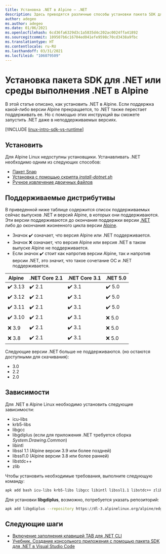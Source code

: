 ```yaml
---
title: Установка .NET в Alpine — .NET
description: Здесь приводятся различные способы установки пакета SDK для .NET и среды выполнения .NET в Alpine.
author: adegeo
ms.author: adegeo
ms.date: 01/06/2021
ms.openlocfilehash: 6cd36fa6329d3c1a5835d4c202ac0024ffa41892
ms.sourcegitcommit: 109507b6c16704ed041efe9598c70cd3438a9fbc
ms.translationtype: HT
ms.contentlocale: ru-RU
ms.lasthandoff: 03/31/2021
ms.locfileid: "106079509"
---
```

# <a name="install-the-net-sdk-or-the-net-runtime-on-alpine"></a>Установка пакета SDK для .NET или среды выполнения .NET в Alpine

В этой статье описано, как установить .NET в Alpine. Если поддержка какой-либо версии Alpine прекращается, то .NET также перестает поддерживать ее. Но с помощью этих инструкций вы сможете запустить .NET даже в неподдерживаемых версиях.

[!INCLUDE [linux-intro-sdk-vs-runtime](includes/linux-intro-sdk-vs-runtime.md)]

## <a name="install"></a>Установить

Для Alpine Linux недоступны установщики. Устанавливать .NET необходимо одним из следующих способов:

- [Пакет Snap](linux-snap.md)
- [Установка с помощью скрипта _install-dotnet.sh_](linux-scripted-manual.md#scripted-install)
- [Ручное извлечение двоичных файлов](linux-scripted-manual.md#manual-install)

## <a name="supported-distributions"></a>Поддерживаемые дистрибутивы

В приведенной ниже таблице содержится список поддерживаемых сейчас выпусков .NET и версий Alpine, в которых они поддерживаются. Эти версии поддерживаются до окончания поддержки версии [.NET](https://dotnet.microsoft.com/platform/support/policy/dotnet-core) либо до окончания жизненного цикла версии [Alpine](https://wiki.alpinelinux.org/wiki/Alpine_Linux:Releases).

- Значок ✔️ означает, что версия Alpine или .NET поддерживается.
- Значок ❌ означает, что версия Alpine или версия .NET в таком выпуске Alpine не поддерживается.
- Если значок ✔️ стоит как напротив версии Alpine, так и напротив версии .NET, это значит, что такое сочетание ОС и .NET поддерживается.

| Alpine  | .NET Core 2.1 | .NET Core 3.1 | .NET 5.0 |
|-------- |---------------|---------------|----------------|
| ✔️ 3.13 | ✔️ 2.1        | ✔️ 3.1        | ✔️ 5.0 |
| ✔️ 3.12 | ✔️ 2.1        | ✔️ 3.1        | ✔️ 5.0 |
| ✔️ 3.11 | ✔️ 2.1        | ✔️ 3.1        | ✔️ 5.0 |
| ✔️ 3.10 | ✔️ 2.1        | ✔️ 3.1        | ❌ 5.0 |
| ❌ 3.9  | ✔️ 2.1        | ✔️ 3.1        | ❌ 5.0 |
| ❌ 3.8  | ✔️ 2.1        | ✔️ 3.1        | ❌ 5.0 |

Следующие версии .NET больше не поддерживаются. (но остаются доступными для скачивания):

- 3.0
- 2.2
- 2.0

## <a name="dependencies"></a>Зависимости

Для .NET в Alpine Linux необходимо установить следующие зависимости:

- icu-libs
- krb5-libs
- libgcc
- libgdiplus (если для приложения .NET требуется сборка *System.Drawing.Common*)
- libintl
- libssl 1.1 (Alpine версии 3.9 или более поздней)
- libssl1.0 (Alpine версии 3.8 или более ранней)
- libstdc++
- zlib

Чтобы установить необходимые требования, выполните следующую команду:

```bash
apk add bash icu-libs krb5-libs libgcc libintl libssl1.1 libstdc++ zlib
```

Для установки **libgdiplus**, возможно, потребуется указать репозиторий:

```bash
apk add libgdiplus --repository https://dl-3.alpinelinux.org/alpine/edge/testing/
```

## <a name="next-steps"></a>Следующие шаги

- [Включение заполнения клавишей TAB для .NET CLI](../tools/enable-tab-autocomplete.md)
- [Учебник. Создание консольного приложения с помощью пакета SDK для .NET в Visual Studio Code](../tutorials/with-visual-studio-code.md)
